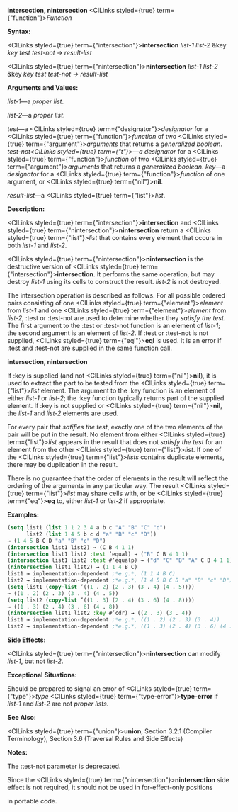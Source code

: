 **intersection, nintersection** <ClLinks styled={true} term={"function"}><i>Function</i></ClLinks> 



**Syntax:** 



<ClLinks styled={true} term={"intersection"}><b>intersection</b></ClLinks> *list-1 list-2* &amp;key *key test test-not → result-list* 



<ClLinks styled={true} term={"nintersection"}><b>nintersection</b></ClLinks> *list-1 list-2* &amp;key *key test test-not → result-list* 



**Arguments and Values:** 



*list-1*—a *proper list*. 



*list-2*—a *proper list*. 



*test*—a <ClLinks styled={true} term={"designator"}><i>designator</i></ClLinks> for a <ClLinks styled={true} term={"function"}><i>function</i></ClLinks> of two <ClLinks styled={true} term={"argument"}><i>arguments</i></ClLinks> that returns a *generalized boolean*. *test-not<ClLinks styled={true} term={"t"}><i>—a </i></ClLinks>designator* for a <ClLinks styled={true} term={"function"}><i>function</i></ClLinks> of two <ClLinks styled={true} term={"argument"}><i>arguments</i></ClLinks> that returns a *generalized boolean*. *key*—a *designator* for a <ClLinks styled={true} term={"function"}><i>function</i></ClLinks> of one argument, or <ClLinks styled={true} term={"nil"}><b>nil</b></ClLinks>. 



*result-list*—a <ClLinks styled={true} term={"list"}><i>list</i></ClLinks>. 



**Description:** 



<ClLinks styled={true} term={"intersection"}><b>intersection</b></ClLinks> and <ClLinks styled={true} term={"nintersection"}><b>nintersection</b></ClLinks> return a <ClLinks styled={true} term={"list"}><i>list</i></ClLinks> that contains every element that occurs in both *list-1* and *list-2*. 



<ClLinks styled={true} term={"nintersection"}><b>nintersection</b></ClLinks> is the destructive version of <ClLinks styled={true} term={"intersection"}><b>intersection</b></ClLinks>. It performs the same operation, but may destroy *list-1* using its cells to construct the result. *list-2* is not destroyed. 



The intersection operation is described as follows. For all possible ordered pairs consisting of one <ClLinks styled={true} term={"element"}><i>element</i></ClLinks> from *list-1* and one <ClLinks styled={true} term={"element"}><i>element</i></ClLinks> from *list-2*, :test or :test-not are used to determine whether they *satisfy the test*. The first argument to the :test or :test-not function is an element of *list-1*; the second argument is an element of *list-2*. If :test or :test-not is not supplied, <ClLinks styled={true} term={"eql"}><b>eql</b></ClLinks> is used. It is an error if :test and :test-not are supplied in the same function call. 







 



 



**intersection, nintersection** 



If :key is supplied (and not <ClLinks styled={true} term={"nil"}><b>nil</b></ClLinks>), it is used to extract the part to be tested from the <ClLinks styled={true} term={"list"}><i>list</i></ClLinks> element. The argument to the :key function is an element of either *list-1* or *list-2*; the :key function typically returns part of the supplied element. If :key is not supplied or <ClLinks styled={true} term={"nil"}><b>nil</b></ClLinks>, the *list-1* and *list-2* elements are used. 



For every pair that *satifies the test*, exactly one of the two elements of the pair will be put in the result. No element from either <ClLinks styled={true} term={"list"}><i>list</i></ClLinks> appears in the result that does not *satisfy the test* for an element from the other <ClLinks styled={true} term={"list"}><i>list</i></ClLinks>. If one of the <ClLinks styled={true} term={"list"}><i>lists</i></ClLinks> contains duplicate elements, there may be duplication in the result. 



There is no guarantee that the order of elements in the result will reflect the ordering of the arguments in any particular way. The result <ClLinks styled={true} term={"list"}><i>list</i></ClLinks> may share cells with, or be <ClLinks styled={true} term={"eq"}><b>eq</b></ClLinks> to, either *list-1* or *list-2* if appropriate. 



**Examples:**
```lisp
(setq list1 (list 1 1 2 3 4 a b c "A" "B" "C" "d") 
      list2 (list 1 4 5 b c d "a" "B" "c" "D")) 
→ (1 4 5 B C D "a" "B" "c" "D") 
(intersection list1 list2) → (C B 4 1 1) 
(intersection list1 list2 :test ’equal) → ("B" C B 4 1 1) 
(intersection list1 list2 :test #’equalp) → ("d" "C" "B" "A" C B 4 1 1) 
(nintersection list1 list2) → (1 1 4 B C) 
list1 → implementation-dependent ;*e.g.*, (1 1 4 B C) 
list2 → implementation-dependent ;*e.g.*, (1 4 5 B C D "a" "B" "c" "D") 
(setq list1 (copy-list ’((1 . 2) (2 . 3) (3 . 4) (4 . 5)))) 
→ ((1 . 2) (2 . 3) (3 . 4) (4 . 5)) 
(setq list2 (copy-list ’((1 . 3) (2 . 4) (3 . 6) (4 . 8)))) 
→ ((1 . 3) (2 . 4) (3 . 6) (4 . 8)) 
(nintersection list1 list2 :key #’cdr) → ((2 . 3) (3 . 4)) 
list1 → implementation-dependent ;*e.g.*, ((1 . 2) (2 . 3) (3 . 4)) 
list2 → implementation-dependent ;*e.g.*, ((1 . 3) (2 . 4) (3 . 6) (4 . 8)) 
```
**Side Effects:** 



<ClLinks styled={true} term={"nintersection"}><b>nintersection</b></ClLinks> can modify *list-1*, but not *list-2*. 



**Exceptional Situations:** 



Should be prepared to signal an error of <ClLinks styled={true} term={"type"}><i>type</i></ClLinks> <ClLinks styled={true} term={"type-error"}><b>type-error</b></ClLinks> if *list-1* and *list-2* are not *proper lists*. 



**See Also:** 



<ClLinks styled={true} term={"union"}><b>union</b></ClLinks>, Section 3.2.1 (Compiler Terminology), Section 3.6 (Traversal Rules and Side Effects) 



**Notes:** 



The :test-not parameter is deprecated. 



Since the <ClLinks styled={true} term={"nintersection"}><b>nintersection</b></ClLinks> side effect is not required, it should not be used in for-effect-only positions 



 



 



in portable code. 



